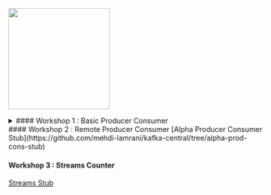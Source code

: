 <img src=https://www.pngitem.com/pimgs/m/497-4979354_computer-guy-meme-hd-png-download.png width="200"></img>


<details><summary>#### Workshop 1 : Basic Producer Consumer</summary>
[Basic Producer Consumer Stub](https://github.com/mehdi-lamrani/kafka-central/tree/basic-prod-cons-stub) <br>






<!--[Basic Producer Consumer Solution](https://github.com/mehdi-lamrani/kafka-central/tree/basic-prod-cons-final)-->
</details>
#### Workshop 2 : Remote Producer Consumer
[Alpha Producer Consumer Stub](https://github.com/mehdi-lamrani/kafka-central/tree/alpha-prod-cons-stub) <br>
<!--[Alpha Producer Consumer Solution](https://github.com/mehdi-lamrani/kafka-central/tree/alpha-prod-cons-final)-->

#### Workshop 3 : Streams Counter
[Streams Stub](https://github.com/mehdi-lamrani/kafka-central/tree/streams-stub) <br>
<!--[Streams Solution](https://github.com/mehdi-lamrani/kafka-central/tree/stream-final)-->
